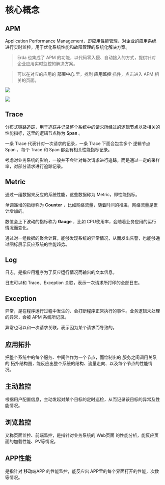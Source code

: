 # 核心概念

## APM
Application Performance Management，即应用性能管理，对企业的应用系统进行实时监控，用于优化系统性能和故障管理的系统化解决方案。

> Erda 也集成了 APM 的功能，以代码零入侵、自动接入的方式，提供针对企业应用实时监控的解决方案。

> 可以在对应的应用的 **部署中心** 里，找到 **应用监控** 插件，点击进入 APM 相关的页面。

![](http://terminus-paas.oss-cn-hangzhou.aliyuncs.com/paas-doc/2021/08/09/4d0e6a6a-2648-4644-92d7-c2a1dad65b80.jpg)

![](http://terminus-paas.oss-cn-hangzhou.aliyuncs.com/paas-doc/2021/08/09/2f852935-208a-4f30-9f84-a7b1516a0483.jpg)

## Trace
分布式链路追踪，用于追踪并记录整个系统中的请求所经过的逻辑节点以及相关的性能指标，这里的逻辑节点称为 **Span** 。

一条 Trace 代表针对一次请求的记录，一条 Trace 下面会包含多个 逻辑节点 Span ，每个 Trace 和 Span 都会有相关性能指标记录。

考虑对业务系统的影响，一般并不会针对每次请求进行追踪，而是通过一定的采样率，对部分请求进行追踪记录。

## Metric
通过一组数据来反应的系统性能，这些数据称为 Metric，即性能指标。

单调递增的指标称为 **Counter** ，比如网络流量，随着时间的推进，网络流量是累计增加的。

数值会上下波动的指标称为 **Gauge** ，比如 CPU使用率，会随着业务应用的运行情况而变化。

通过对一组数据的聚合计算，能够发现系统的异常情况，从而发出告警，也能够通过图标展示反应系统的性能趋势。

## Log
日志，是指应用程序为了反应运行情况而输出的文本信息。

日志可以和 Trace、Exception 关联，表示一次请求所打印的全部日志。

## Exception
异常，是在程序运行过程中发生的、会打断程序正常执行的事件。业务逻辑未处理的异常，会被 APM 系统所记录。

异常也可以和一次请求关联，表示因为某个请求而导致的。

## 应用拓扑
把整个系统中的每个服务、中间件作为一个节点，而绘制出的 服务之间调用关系的 拓扑结构图，能反应出整个系统的结构、流量走向、以及每个节点的性能情况。

## 主动监控
根据用户配置信息，主动发起对某个目标的定时巡检，从而记录该目标的异常及性能情况。

## 浏览监控
又称页面监控、前端监控，是指针对业务系统的 Web页面 的性能分析，能反应页面的加载性能、PV等情况。

## APP性能
是指针对 移动端APP 的性能监控，能反应出 APP里的每个界面打开的性能，次数等情况。
